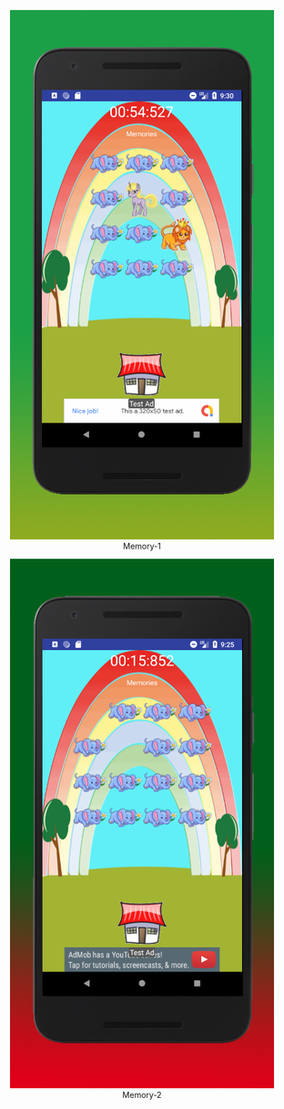 


<p align="center">
  <img  src="https://github.com/okansungur/android/blob/main/memory/Screen1.png"><br/>
  Memory-1
</p>
<p align="center">
  <img  src="https://github.com/okansungur/android/blob/main/memory/Screen2.png"><br/>
  Memory-2
</p>
